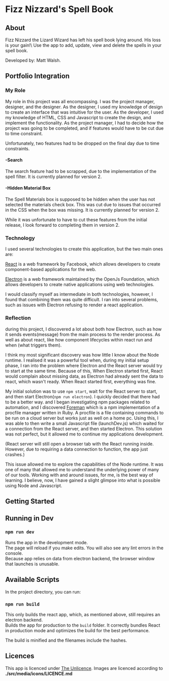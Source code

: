 # Fizz Nizzard's Spell Book

## About
Fizz Nizzard the Lizard Wizard has left his spell book lying around. His loss is your gain!\ Use the app to add, update, view and delete the spells in your spell book.

Developed by: Matt Walsh.

## Portfolio Integration

### My Role

My role in this project was all encompassing. I was the project manager, designer, and the designer. As the designer, I used my knowledge of design to create an interface that was intuitive for the user. As the developer, I used my knowledge of HTML, CSS and Javascript to create the design, and implement the functionality. As the project manager, I had to decide how the project was going to be completed, and if features would have to be cut due to time constraint. 

Unfortunately, two features had to be dropped on the final day due to time constraints.

#### **-Search**
The search feature had to be scrapped, due to the implementation of the spell filter. It is currently planned for version 2.

#### **-Hidden Material Box**
The Spell Materials box is supposed to be hidden when the user has not selected the materials check box. This was cut due to issues that occurred in the CSS when the box was missing. It is currently planned for version 2.

While it was unfortunate to have to cut these features from the initial release, I look forward to completing them in version 2.

### Technology
I used several technologies to create this application, but the two main ones are:

[React](https://reactjs.org/) is a web framework by Facebook, which allows developers to create component-based applications for the web. 

[Electron](https://www.electron.org) is a web framework maintained by the OpenJs Foundation, which allows developers to create native applications using web technologies.

I would classify myself as intermediate in both technologies, however, I found that combining them was quite difficult. I ran into several problems, such as issues with Electron refusing to render a react application.

### Reflection
during this project, I discovered a lot about both how Electron, such as how it sends events(message) from the main process to the render process. As well as about react, like how component lifecycles within react run and when (what triggers them). 

I think my most significant discovery was how little I know about the Node runtime. I realised it was a powerful tool when, during my initial setup phase, I ran into the problem where Electron and the React server would try to start at the same time. Because of this, When Electron started first, React would complain about missing data, as Electron had already sent the data to react, which wasn't ready. When React started first, everything was fine. 

My initial solution was to use `npm start`, wait for the React server to start, and then start Electron(`npm run electron`). I quickly decided that there had to be a better way. and I began investigating npm packages related to automation, and I discovered [Foreman](https://www.npmjs.com/package/foreman) which is a npm implementation of a procfile manager written in Ruby. A procfile is a file containing commands to be run on a cloud server but works just as well on a home pc. Using this, I was able to then write a small Javascript file (launchDev.js) which waited for a connection from the React server, and then started Electron. This solution was not perfect, but it allowed me to continue my applications development. 

(React server will still open a browser tab with the React running inside. However, due to requiring a data connection to function, the app just crashes.)

This issue allowed me to explore the capabilities of the Node runtime. It was one of many that allowed me to understand the underlying power of many of our tools. Working with and around issues, for me, is the best way of learning. I believe, now, I have gained a slight glimpse into what is possible using Node and Javascript.

## Getting Started

## Running in Dev

### `npm run dev`
Runs the app in the development mode.\
The page will reload if you make edits. You will also see any lint errors in the console.\
Because app relies on data from electron backend, the browser window that launches is unusable.

## Available Scripts

In the project directory, you can run:

### `npm run build`

This only builds the react app, which, as mentioned above, still requires an electron backend.\
Builds the app for production to the `build` folder. It correctly bundles React in production mode and optimizes the build for the best performance.

The build is minified and the filenames include the hashes.

## Licences
This app is licenced under [The Unlicence](https://unlicense.org/). Images are licenced according to **./src/media/icons/LICENCE.md**